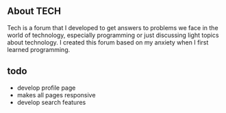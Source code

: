 ## About TECH

Tech is a forum that I developed to get answers to problems we face in the world of technology, especially programming or just discussing light topics about technology. I created this forum based on my anxiety when I first learned programming.

## todo

* develop profile page
* makes all pages responsive
* develop search features
